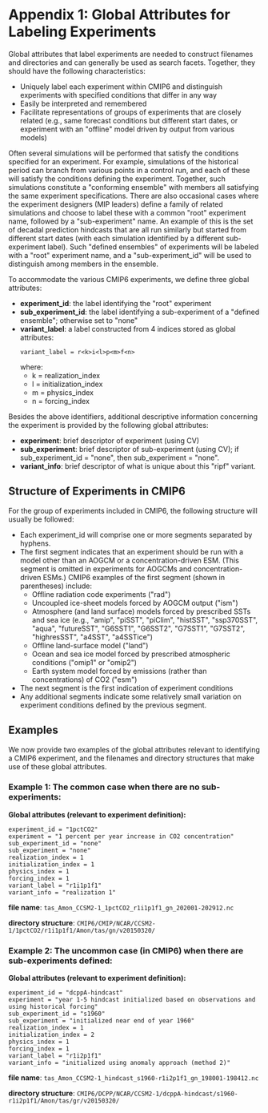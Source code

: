 # Appendix 1: Global Attributes for Labeling Experiments

Global attributes that label experiments are needed to construct filenames and directories and can generally be used as search facets. Together, they should have the following characteristics:

- Uniquely label each experiment within CMIP6 and distinguish experiments with specified conditions that differ in any way
- Easily be interpreted and remembered
- Facilitate representations of groups of experiments that are closely related (e.g., same forecast conditions but different start dates, or experiment with an "offline" model driven by output from various models)

Often several simulations will be performed that satisfy the conditions specified for an experiment. For example, simulations of the historical period can branch from various points in a control run, and each of these will satisfy the conditions defining the experiment. Together, such simulations constitute a "conforming ensemble" with members all satisfying the same experiment specifications. There are also occasional cases where the experiment designers (MIP leaders) define a family of related simulations and choose to label these with a common "root" experiment name, followed by a "sub-experiment" name. An example of this is the set of decadal prediction hindcasts that are all run similarly but started from different start dates (with each simulation identified by a different sub-experiment label). Such "defined ensembles" of experiments will be labeled with a "root" experiment name, and a "sub-experiment_id" will be used to distinguish among members in the ensemble.

To accommodate the various CMIP6 experiments, we define three global attributes:

- **experiment_id**: the label identifying the "root" experiment
- **sub_experiment_id**: the label identifying a sub-experiment of a "defined ensemble"; otherwise set to "none"
- **variant_label**: a label constructed from 4 indices stored as global attributes:
  ```
  variant_label = r<k>i<l>p<m>f<n>
  ```
  where:
  - k = realization_index
  - l = initialization_index
  - m = physics_index
  - n = forcing_index

Besides the above identifiers, additional descriptive information concerning the experiment is provided by the following global attributes:

- **experiment**: brief descriptor of experiment (using CV)
- **sub_experiment**: brief descriptor of sub-experiment (using CV); if sub_experiment_id = "none", then sub_experiment = "none".
- **variant_info**: brief descriptor of what is unique about this "ripf" variant.

## Structure of Experiments in CMIP6

For the group of experiments included in CMIP6, the following structure will usually be followed:

- Each experiment_id will comprise one or more segments separated by hyphens.
- The first segment indicates that an experiment should be run with a model other than an AOGCM or a concentration-driven ESM. (This segment is omitted in experiments for AOGCMs and concentration-driven ESMs.) CMIP6 examples of the first segment (shown in parentheses) include:
  - Offline radiation code experiments ("rad")
  - Uncoupled ice-sheet models forced by AOGCM output ("ism")
  - Atmosphere (and land surface) models forced by prescribed SSTs and sea ice (e.g., "amip", "piSST", "piClim", "histSST", "ssp370SST", "aqua", "futureSST", "G6SST1", "G6SST2", "G7SST1", "G7SST2", "highresSST", "a4SST", "a4SSTice")
  - Offline land-surface model ("land")
  - Ocean and sea ice model forced by prescribed atmospheric conditions ("omip1" or "omip2")
  - Earth system model forced by emissions (rather than concentrations) of CO2 ("esm")
- The next segment is the first indication of experiment conditions
- Any additional segments indicate some relatively small variation on experiment conditions defined by the previous segment.

## Examples

We now provide two examples of the global attributes relevant to identifying a CMIP6 experiment, and the filenames and directory structures that make use of these global attributes.

### Example 1: The common case when there are no sub-experiments:

**Global attributes (relevant to experiment definition):**
```
experiment_id = "1pctCO2"
experiment = "1 percent per year increase in CO2 concentration"
sub_experiment_id = "none"
sub_experiment = "none"
realization_index = 1
initialization_index = 1
physics_index = 1
forcing_index = 1
variant_label = "r1i1p1f1"
variant_info = "realization 1"
```

**file name**: `tas_Amon_CCSM2-1_1pctCO2_r1i1p1f1_gn_202001-202912.nc`

**directory structure**: `CMIP6/CMIP/NCAR/CCSM2-1/1pctCO2/r1i1p1f1/Amon/tas/gn/v20150320/`

### Example 2: The uncommon case (in CMIP6) when there are sub-experiments defined:

**Global attributes (relevant to experiment definition):**
```
experiment_id = "dcppA-hindcast"
experiment = "year 1-5 hindcast initialized based on observations and using historical forcing"
sub_experiment_id = "s1960"
sub_experiment = "initialized near end of year 1960"
realization_index = 1
initialization_index = 2
physics_index = 1
forcing_index = 1
variant_label = "r1i2p1f1"
variant_info = "initialized using anomaly approach (method 2)"
```

**file name**: `tas_Amon_CCSM2-1_hindcast_s1960-r1i2p1f1_gn_198001-198412.nc`

**directory structure**: `CMIP6/DCPP/NCAR/CCSM2-1/dcppA-hindcast/s1960-r1i2p1f1/Amon/tas/gr/v20150320/`
